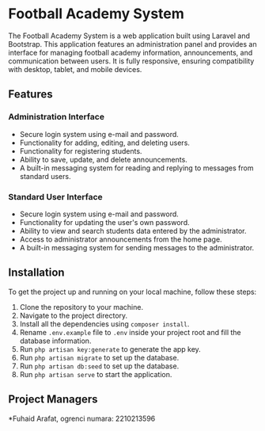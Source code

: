 # Football Academy System

The Football Academy System is a web application built using Laravel and Bootstrap. This application features an administration panel and provides an interface for managing football academy information, announcements, and communication between users. It is fully responsive, ensuring compatibility with desktop, tablet, and mobile devices.

## Features

### Administration Interface

* Secure login system using e-mail and password.
* Functionality for adding, editing, and deleting users.
* Functionality for registering students.
* Ability to save, update, and delete announcements.
* A built-in messaging system for reading and replying to messages from standard users.

### Standard User Interface

* Secure login system using e-mail and password.
* Functionality for updating the user's own password.
* Ability to view and search students data entered by the administrator.
* Access to administrator announcements from the home page.
* A built-in messaging system for sending messages to the administrator.

## Installation

To get the project up and running on your local machine, follow these steps:

1. Clone the repository to your machine.
2. Navigate to the project directory.
3. Install all the dependencies using `composer install`.
4. Rename `.env.example` file to `.env` inside your project root and fill the database information.
5. Run `php artisan key:generate` to generate the app key.
6. Run `php artisan migrate` to set up the database.
7. Run `php artisan db:seed` to set up the database.
8. Run `php artisan serve` to start the application.

## Project Managers

*Fuhaid Arafat, ogrenci numara: 2210213596
